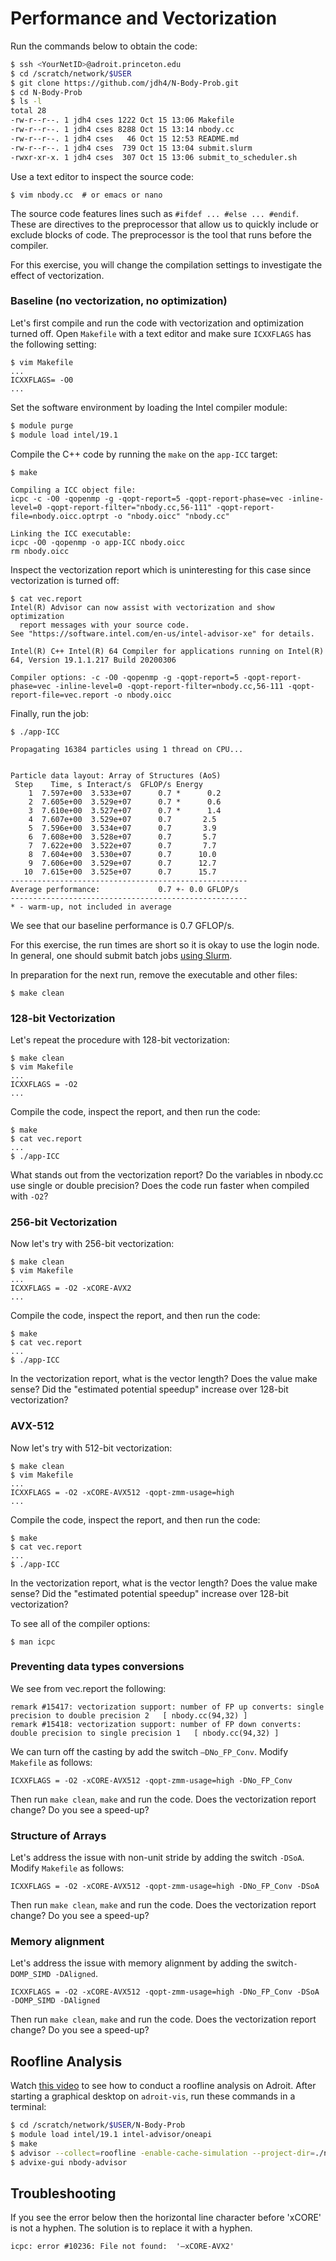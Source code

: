 # Performance and Vectorization

Run the commands below to obtain the code:

```bash
$ ssh <YourNetID>@adroit.princeton.edu
$ cd /scratch/network/$USER
$ git clone https://github.com/jdh4/N-Body-Prob.git
$ cd N-Body-Prob
$ ls -l
total 28
-rw-r--r--. 1 jdh4 cses 1222 Oct 15 13:06 Makefile
-rw-r--r--. 1 jdh4 cses 8288 Oct 15 13:14 nbody.cc
-rw-r--r--. 1 jdh4 cses   46 Oct 15 12:53 README.md
-rw-r--r--. 1 jdh4 cses  739 Oct 15 13:04 submit.slurm
-rwxr-xr-x. 1 jdh4 cses  307 Oct 15 13:06 submit_to_scheduler.sh
```

Use a text editor to inspect the source code:

```
$ vim nbody.cc  # or emacs or nano
```

The source code features lines such as `#ifdef ... #else ... #endif`. These are directives to the preprocessor that allow us to quickly include or exclude blocks of code. The preprocessor is the tool that runs before the compiler.

For this exercise, you will change the compilation settings to investigate the effect of vectorization.

### Baseline (no vectorization, no optimization)

Let's first compile and run the code with vectorization and optimization turned off. Open `Makefile` with a text editor and make sure `ICXXFLAGS` has the following setting:

```
$ vim Makefile
...
ICXXFLAGS= -O0
...
```

Set the software environment by loading the Intel compiler module:

```bash
$ module purge
$ module load intel/19.1
```

Compile the C++ code by running the `make` on the `app-ICC` target:

```
$ make

Compiling a ICC object file:
icpc -c -O0 -qopenmp -g -qopt-report=5 -qopt-report-phase=vec -inline-level=0 -qopt-report-filter="nbody.cc,56-111" -qopt-report-file=nbody.oicc.optrpt -o "nbody.oicc" "nbody.cc"

Linking the ICC executable:
icpc -O0 -qopenmp -o app-ICC nbody.oicc
rm nbody.oicc
```

Inspect the vectorization report which is uninteresting for this case since vectorization is turned off:

```
$ cat vec.report
Intel(R) Advisor can now assist with vectorization and show optimization
  report messages with your source code.
See "https://software.intel.com/en-us/intel-advisor-xe" for details.

Intel(R) C++ Intel(R) 64 Compiler for applications running on Intel(R) 64, Version 19.1.1.217 Build 20200306

Compiler options: -c -O0 -qopenmp -g -qopt-report=5 -qopt-report-phase=vec -inline-level=0 -qopt-report-filter=nbody.cc,56-111 -qopt-report-file=vec.report -o nbody.oicc
```

Finally, run the job:

```
$ ./app-ICC

Propagating 16384 particles using 1 thread on CPU...


Particle data layout: Array of Structures (AoS)
 Step    Time, s Interact/s  GFLOP/s Energy
    1  7.597e+00  3.533e+07      0.7 *      0.2
    2  7.605e+00  3.529e+07      0.7 *      0.6
    3  7.610e+00  3.527e+07      0.7 *      1.4
    4  7.607e+00  3.529e+07      0.7       2.5
    5  7.596e+00  3.534e+07      0.7       3.9
    6  7.608e+00  3.528e+07      0.7       5.7
    7  7.622e+00  3.522e+07      0.7       7.7
    8  7.604e+00  3.530e+07      0.7      10.0
    9  7.606e+00  3.529e+07      0.7      12.7
   10  7.615e+00  3.525e+07      0.7      15.7
-----------------------------------------------------
Average performance:             0.7 +- 0.0 GFLOP/s
-----------------------------------------------------
* - warm-up, not included in average
```

We see that our baseline performance is 0.7 GFLOP/s.

For this exercise, the run times are short so it is okay to use the login node. In general, one should submit batch jobs [using Slurm](https://researchcomputing.princeton.edu/support/knowledge-base/slurm).

In preparation for the next run, remove the executable and other files:

```
$ make clean
```

### 128-bit Vectorization

Let's repeat the procedure with 128-bit vectorization:

```
$ make clean
$ vim Makefile
...
ICXXFLAGS = -O2
...
```

Compile the code, inspect the report, and then run the code:

```
$ make
$ cat vec.report
...
$ ./app-ICC
```

What stands out from the vectorization report? Do the variables in nbody.cc use single or double precision? Does the code run faster when compiled with `-O2`?

### 256-bit Vectorization

Now let's try with 256-bit vectorization:

```
$ make clean
$ vim Makefile
...
ICXXFLAGS = -O2 -xCORE-AVX2
...
```

Compile the code, inspect the report, and then run the code:

```
$ make
$ cat vec.report
...
$ ./app-ICC
```

In the vectorization report, what is the vector length? Does the value make sense? Did the "estimated potential speedup" increase over 128-bit vectorization?

### AVX-512

Now let's try with 512-bit vectorization:

```
$ make clean
$ vim Makefile
...
ICXXFLAGS = -O2 -xCORE-AVX512 -qopt-zmm-usage=high
...
```

Compile the code, inspect the report, and then run the code:

```
$ make
$ cat vec.report
...
$ ./app-ICC
```

In the vectorization report, what is the vector length? Does the value make sense? Did the "estimated potential speedup" increase over 128-bit vectorization?

To see all of the compiler options:

```
$ man icpc
```

### Preventing data types conversions

We see from vec.report the following:

```
remark #15417: vectorization support: number of FP up converts: single precision to double precision 2   [ nbody.cc(94,32) ]
remark #15418: vectorization support: number of FP down converts: double precision to single precision 1   [ nbody.cc(94,32) ]
```

We can turn off the casting by add the switch `–DNo_FP_Conv`. Modify `Makefile` as follows:

```
ICXXFLAGS = -O2 -xCORE-AVX512 -qopt-zmm-usage=high -DNo_FP_Conv
```

Then run `make clean`, `make` and run the code. Does the vectorization report change? Do you see a speed-up?

### Structure of Arrays

Let's address the issue with non-unit stride by adding the switch `-DSoA`. Modify `Makefile` as follows:

```
ICXXFLAGS = -O2 -xCORE-AVX512 -qopt-zmm-usage=high -DNo_FP_Conv -DSoA
```

Then run `make clean`, `make` and run the code. Does the vectorization report change? Do you see a speed-up?

### Memory alignment

Let's address the issue with memory alignment by adding the switch`-DOMP_SIMD -DAligned`.

```
ICXXFLAGS = -O2 -xCORE-AVX512 -qopt-zmm-usage=high -DNo_FP_Conv -DSoA -DOMP_SIMD -DAligned
```

Then run `make clean`, `make` and run the code. Does the vectorization report change? Do you see a speed-up?

## Roofline Analysis

Watch [this video](https://mediacentral.princeton.edu/media/t/1_5nhl128acd) to see how to conduct a roofline analysis on Adroit. After starting a graphical desktop on `adroit-vis`, run these commands in a terminal:

```bash
$ cd /scratch/network/$USER/N-Body-Prob
$ module load intel/19.1 intel-advisor/oneapi
$ make
$ advisor --collect=roofline -enable-cache-simulation --project-dir=./nbody-advisor -- ./app-ICC
$ advixe-gui nbody-advisor
```

## Troubleshooting

If you see the error below then the horizontal line character before 'xCORE' is not a hyphen. The solution is to replace it with a hyphen.

```
icpc: error #10236: File not found:  '–xCORE-AVX2'
```
